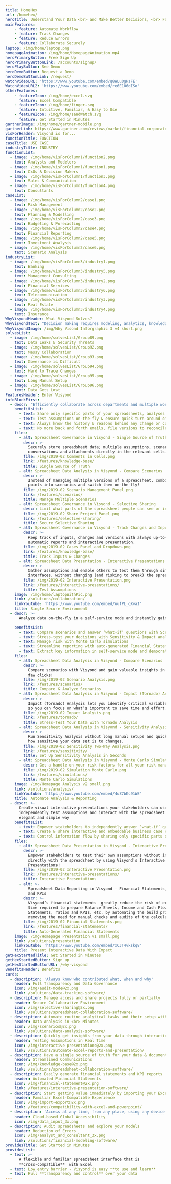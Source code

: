 ```yaml
---
title: HomeHex
url: /homehex/
heroTitle: Understand Your Data <br> and Make Better Decisions, <br> Faster
mainFeatures:
    - feature: Automate Workflow
    - feature: Track Changes
    - feature: Reduce Errors
    - feature: Collaborate Securely
laptop: /img/home/laptop.png
homepageAnimation: /img/home/HomepageAnimation.mp4
heroPrimaryButton: Free Sign Up
heroPrimaryButtonLink: /accounts/signup/
heroPlayButton: See Demo
heroDemoButton: Request a Demo
heroDemoButtonLink: /request/
watchVideoURL: 'https://www.youtube.com/embed/q8WLu0gHzFE'
WatchVideoURL2: 'https://www.youtube.com/embed/re6E106dISo'
otherFeatures:
    - featureIcon: /img/home/excel.svg
      feature: Excel Compatible
    - featureIcon: /img/home/finger.svg
      feature: Intuitive, Familiar, & Easy to Use
    - featureIcon: /img/home/sandWatch.svg
      feature: Get Started in Minutes
gartnerImage: /img/home/gartner-mobile.png
gartnerLink: https://www.gartner.com/reviews/market/financial-corporate-performance-management-solutions/vendor/visyond/product/visyond
visForHeader: Visyond is for...
functionTitle: FUNCTION
caseTitle: USE CASE
industryTitle: INDUSTRY
functionList:
  - image: /img/home/visForColumn1/function2.png
    text: Analysts and Modelers
  - image: /img/home/visForColumn1/function1.png
    text: CxOs & Decision Makers
  - image: /img/home/visForColumn1/function3.png
    text: Sales & Communication
  - image: /img/home/visForColumn1/function4.png
    text: Consultants
caseList:
  - image: /img/home/visForColumn2/case1.png
    text: Risk Management
  - image: /img/home/visForColumn2/case2.png
    text: Planning & Modelling
  - image: /img/home/visForColumn2/case3.png
    text: Budgeting & Forecasting
  - image: /img/home/visForColumn2/case4.png
    text: Financial Reporting
  - image: /img/home/visForColumn2/case5.png
    text: Investment Analysis
  - image: /img/home/visForColumn2/case6.png
    text: Scenario Analysis
industryList:
  - image: /img/home/visForColumn3/industry1.png
    text: Banking
  - image: /img/home/visForColumn3/industry5.png
    text: Management Consulting
  - image: /img/home/visForColumn3/industry2.png
    text: Financial Services
  - image: /img/home/visForColumn3/industry6.png
    text: Telecommunication
  - image: /img/home/visForColumn3/industry3.png
    text: Real Estate
  - image: /img/home/visForColumn3/industry4.png
    text: Insurance
WhyVisyondHeader: What Visyond Solves?
WhyVisyondText: "Decision making requires modeling, analytics, knowledge management, data visualization and reporting tools: analysts, experts, clients, CxOs must collaborate with strict requirements on data security and governance.\r\n</br>\r\n</br>\r\n**Without Visyond, the process requires multiple platforms and causes numerous problems...**\r\n</br>\r\n</br>"
WhyVisyondImage: /img/Why Visond Inforgraphic 3 v4 short.png
solvesList:
  - image: /img/home/solvesList/Group89.png
    text: Data Leaks & Security Threats
  - image: /img/home/solvesList/Group92.png
    text: Messy Collaboration
  - image: /img/home/solvesList/Group93.png
    text: Governance is Difficult
  - image: /img/home/solvesList/Group94.png
    text: Hard to Trace Changes
  - image: /img/home/solvesList/Group95.png
    text: Long Manual Setup
  - image: /img/home/solvesList/Group96.png
    text: Data Gets Lost
FeaturesHeader: Enter Visyond
infoBlockFirst:
  - descr: "Efficiently collaborate across departments and multiple workstreams with a single secure environment connecting decision makers, analysts, modelers, consultants, clients and prospects."
    benefitsList:
      - text: Share only specific parts of your spreadsheets, analyses and presentations
      - text: Test assumptions on-the-fly & ensure quick turn-around of changes
      - text: Always know the history & reasons behind any change or contribution
      - text: No more back and forth emails, file versions to reconcile and data leakage
    files:
      - alt: Spreadsheet Governance in Visyond - Single Source of Truth
        descr: >-
          Securely store spreadsheet data; multiple assumptions, scenarios,
          conversations and attachments directly in the relevant cells.
        file: /img/2019-02 Comments in Cells.png
        link: /features/knowledge-base/
        title: Single Source of Truth
      - alt: Spreadsheet Data Analysis in Visyond - Compare Scenarios
        descr: >-
          Instead of managing multiple versions of a spreadsheet, combine data
          points into scenarios and switch them on-the-fly!
        file: /img/2019-02 Scenario Management Panel.png
        link: /features/scenarios/
        title: Manage Multiple Scenarios
      - alt: Spreadsheet Governance in Visyond - Selective Sharing
        descr: Limit what parts of the spreadsheet people can see or interact with.
        file: /img/2019-02 Share Project Panel.png
        link: /features/selective-sharing/
        title: Secure Selective Sharing
      - alt: Spreadsheet Governance in Visyond - Track Changes and Inputs
        descr: >-
          Keep track of inputs, changes and versions with always up-to-date
          automatic reports and interactive presentation.
        file: /img/2019-02 Cases Panel and Dropdown.png
        link: /features/knowledge-base/
        title: Track Inputs & Changes
      - alt: Spreadsheet Data Presentation - Interactive Presentations
        descr: >-
          Gather assumptions and enable others to test them through simple
          interfaces, without changing (and risking to break) the spreadsheet.
        file: /img/2019-02 Interactive Presentation.png
        link: /features/interactive-presentations/
        title: Test Assumptions
    image: /img/home/laptopWithPic.png
    link: /solutions/collaboration/
    linkYoutube: 'https://www.youtube.com/embed/uufPL_qXvaI'
    title: Single Secure Environment
  - descr: >-
      Analyze data on-the-fly in a self-service mode and instantly gain valuable business insights without waiting for experts to be available

    benefitsList:
      - text: Compare scenarios and answer ‘what-if’ questions with Scenario analysis
      - text: Stress-test your decisions with Sensitivity & Impact analyses
      - text: Manage risk with Monte Carlo simulations
      - text: Streamline reporting with auto-generated Financial Statements
      - text: Extract key information in self-service mode and democratize spreadsheet data analysis
    files:
      - alt: Spreadsheet Data Analysis in Visyond - Compare Scenarios
        descr: >-
          Compare scenarios with Visyond and gain valuable insights in just a
          few clicks!
        file: /img/2019-02 Scenario Analysis.png
        link: /features/scenarios/
        title: Compare & Analyze Scenarios
      - alt: Spreadsheet Data Analysis in Visyond - Impact (Tornado) Analysis
        descr: >-
          Impact (Tornado) Analysis lets you identify critical variables easily
          so you can focus on what’s important to save time and effort.
        file: /img/2019-02 Impact Analysis.png
        link: /features/tornado/
        title: Stress-Test Your Data with Tornado Analysis
      - alt: Spreadsheet Data Analysis in Visyond - Sensitivity Analysis
        descr: >-
          Run Sensitivity Analysis without long manual setups and quickly see
          how sensitive your data set is to changes.
        file: /img/2019-02 Sensitivity Two-Way Analysis.png
        link: /features/sensitivity/
        title: Set Up Sensitivity Analysis in Seconds
      - alt: Spreadsheet Data Analysis in Visyond - Monte Carlo Simulations
        descr: Get a handle on your risk factors for all your risk management needs.
        file: /img/2019-02 Simulation Monte Carlo.png
        link: /features/simulations/
        title: Monte Carlo Simulations
    image: /img/Homepage Analysis v2 small.png
    link: /solutions/analysis/
    linkYoutube: 'https://www.youtube.com/embed/4uZ7bKc91WE'
    title: Automate Analysis & Reporting
  - descr: >-
      Create visual interactive presentations your stakeholders can use to
      independently test assumptions and interact with the spreadsheet in an
      elegant and simple way
    benefitsList:
      - text: Empower stakeholders to independently answer ‘what-if’ questions with Interactive Presentations
      - text: Create & share interactive and embeddable business case calculators driven by your spreadsheet without any technical know-how
      - text: Control information flow by sharing only specific parts of the presentations and reports
    files:
      - alt: Spreadsheet Data Presentation in Visyond - Interactive Presentations
        descr: >-
          Empower stakeholders to test their own assumptions without interacting
          directly with the spreadsheet by using Visyond's Interactive
          Presentations!
        file: /img/2019-02 Interactive Presentation.png
        link: /features/interactive-presentations/
        title: Interactive Presentations
      - alt: >-
          Spreadsheet Data Reporting in Visyond - Financial Statements, Reports
          and KPIs
        descr: >-
          Visyond’s financial statements  greatly reduce the risk of errors and
          time required to prepare Balance Sheets, Income and Cash Flow
          Statements, ratios and KPIs, etc. by automating the build process and
          removing the need for manual checks and audits of the calculations.
        file: /img/2019-02 Financial Statements.png
        link: /features/financial-statements/
        title: Auto-Generated Financial Statements
    image: /img/Homepage Presentation v1 small.png
    link: /solutions/presentation
    linkYoutube: 'https://www.youtube.com/embed/xCJT4vkskq8'
    title: Present Interactive Data With Impact
getHexStartedTitle: Get Started in Minutes
getHexStartedButton: Sign up
getHexStartedButtonURL: /why-visyond
BenefitsHeader: Benefits
cards:
  - description: 'Always know who contributed what, when and why'
    header: Full Transparency and Data Governance
    icon: /img/audit-mode@2x.png
    link: /solutions/data-tracking-software/
  - description: Manage access and share projects fully or partially
    header: Secure Collaborative Environment
    icon: /img/selective-sharing@2x.png
    link: /solutions/spreadsheet-collaboration-software/
  - description: Automate routine analytical tasks and their setup without experts
    header: Data Analysis in <br> Minutes
    icon: /img/scenarios@2x.png
    link: /solutions/data-analysis-software/
  - description: Quickly get insights from your data through interactive presentations
    header: Testing Assumptions in Real Time
    icon: /img/interactive presentations@2x.png
    link: /solutions/automate-excel-reports-and-presentation/
  - description: Have a single source of truth for your data & documentation
    header: Streamlined Communications
    icon: /img/knowledge-base@2x.png
    link: /solutions/spreadsheet-collaboration-software/
  - description: Easily generate financial statements and KPI reports
    header: Automated Financial Statements
    icon: /img/financial-statement@2x.png
    link: /features/interactive-presentation-software/
  - description: Start getting value immediately by importing your Excel file
    header: Familiar Excel-Compatible Experience
    icon: /img/import-export@2x.png
    link: /features/compatibility-with-excel-and-powerpoint/
  - description: 'Access at any time, from any place, using any device'
    header: Cloud-based Global Accessibility
    icon: /img/data_input_3x.png
  - description: Audit spreadsheets and explore your models
    header: Reduction of Errors
    icon: /img/analyst_and_consultant_3x.png
    link: /solutions/financial-modeling-software/
providesTitle: Get Started in Minutes
providesList:
  - text: >-
      A flexible and familiar spreadsheet interface that is
      **cross-compatible**  with Excel
  - text: Low entry barrier - Visyond is easy **to use and learn**
  - text: Full **transparency and control** over your data
---
```

